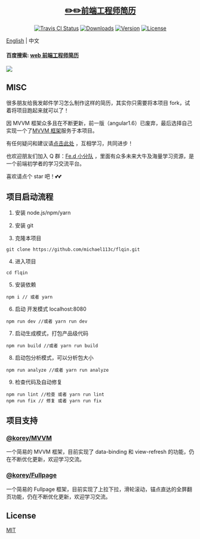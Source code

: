 <h2 align="center"><a href='https://www.flqin.com' target='_blank'>✏️✏️前端工程师简历</a></h2>
<p align="center">
  <a href="https://www.travis-ci.com/michael113c/flqin"><img src="https://travis-ci.com/michael113c/flqin.svg?branch=master" alt="Travis CI Status"></a>
  <a href="https://www.npmjs.com/package/@fe_korey/resume"><img src="https://img.shields.io/npm/dm/@fe_korey/resume.svg" alt="Downloads"></a>
  <a href="hhttps://www.npmjs.com/package/@fe_korey/resume"><img src="https://img.shields.io/npm/v/@fe_korey/resume.svg" alt="Version"></a>
  <a href="https://www.npmjs.com/package/@fe_korey/resume"><img src="https://img.shields.io/npm/l/@fe_korey/resume.svg" alt="License"></a>
</p>

[English](./README.MD) | 中文

#### 百度搜索: [web 前端工程师简历](https://www.baidu.com/s?ie=UTF-8&wd=web%E5%89%8D%E7%AB%AF%E5%B7%A5%E7%A8%8B%E5%B8%88%E7%AE%80%E5%8E%86)

![](https://raw.githubusercontent.com/michael113c/flqin/master/src/assets/web.jpg)

## MISC

很多朋友给我发邮件学习怎么制作这样的简历，其实你只需要将本项目 fork，试着将项目跑起来就可以了！

因 MVVM 框架众多且在不断更新，前一版（angular1.6）已废弃，最后选择自己实现一个了[MVVM 框架](https://github.com/michael113c/mvvm)服务于本项目。

有任何疑问和建议请[点击此处](https://github.com/michael113c/flqin/issues) ，互相学习，共同进步！

也欢迎朋友们加入 Q 群：[Fe.d 小分队](http://t.cn/RtlQbTq) ，里面有众多未来大牛及海量学习资源，是一个前端初学者的学习交流平台。

喜欢请点个 star 吧！💕💕

## 项目启动流程

1. 安装 node.js/npm/yarn

2. 安装 git

3. 克隆本项目

```
git clone https://github.com/michael113c/flqin.git
```

4. 进入项目

```
cd flqin
```

5. 安装依赖

```
npm i // 或者 yarn
```

6. 启动 开发模式 localhost:8080

```
npm run dev //或者 yarn run dev
```

7. 启动生成模式，打包产品级代码

```
npm run build //或者 yarn run build
```

8. 启动包分析模式，可以分析包大小

```
npm run analyze //或者 yarn run analyze
```

9. 检查代码及自动修复

```
npm run lint //检查 或者 yarn run lint
npm run fix // 修复 或者 yarn run fix
```

## 项目支持

### [@korey/MVVM](https://github.com/michael113c/mvvm)

一个简易的 MVVM 框架，目前实现了 data-binding 和 view-refresh 的功能，仍在不断优化更新，欢迎学习交流。

### [@korey/Fullpage](https://github.com/michael113c/fullpage)

一个简易的 Fullpage 框架，目前实现了上拉下拉，滑轮滚动，锚点直达的全屏翻页功能，仍在不断优化更新，欢迎学习交流。

## License

[MIT](./LICENSE)
